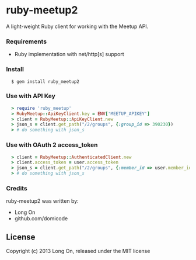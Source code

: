 ruby-meetup2
============

A light-weight Ruby client for working with the Meetup API.

### Requirements

  * Ruby implementation with net/http[s] support


### Install

```
  $ gem install ruby_meetup2
```

### Use with API Key

```ruby
  > require 'ruby_meetup'
  > RubyMeetup::ApiKeyClient.key = ENV['MEETUP_APIKEY']
  > client = RubyMeetup::ApiKeyClient.new
  > json_s = client.get_path("/2/groups", {:group_id => 390230})
  > # do something with json_s
```

### Use with OAuth 2 access_token

```ruby
  > client = RubyMeetup::AuthenticatedClient.new
  > client.access_token = user.access_token
  > json_s = client.get_path("/2/groups", {:member_id => user.member_id})
  > # do something with json_s
```

### Credits

ruby-meetup2 was written by:

* Long On
* github.com/domicode

## License

Copyright (c) 2013 Long On, released under the MIT license

